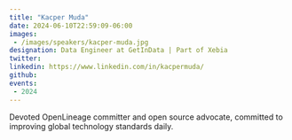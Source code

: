 ```yaml
---
title: "Kacper Muda"
date: 2024-06-10T22:59:09-06:00
images: 
 - /images/speakers/kacper-muda.jpg
designation: Data Engineer at GetInData | Part of Xebia
twitter: 
linkedin: https://www.linkedin.com/in/kacpermuda/
github: 
events:
 - 2024
---
```


Devoted OpenLineage committer and open source advocate, committed to improving global technology standards daily.


